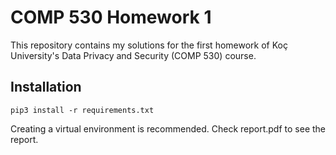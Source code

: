 # COMP 530 Homework 1

This repository contains my solutions for the first homework of Koç University's Data Privacy and Security (COMP 530) course. 

## Installation

```
pip3 install -r requirements.txt
```

Creating a virtual environment is recommended. Check report.pdf to see the report.